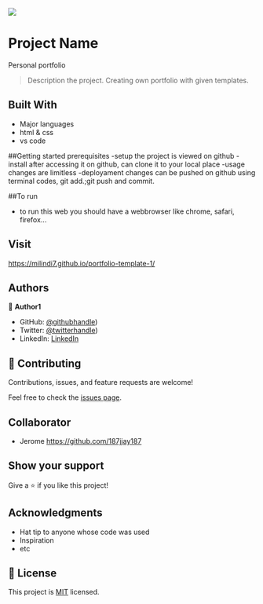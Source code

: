 ![](https://img.shields.io/badge/Microverse-blueviolet)

# Project Name
Personal portfolio

> Description the project.
Creating own portfolio with given templates.



## Built With

- Major languages
- html & css
- vs code

##Getting started 
prerequisites
-setup
 the project is viewed on github
-install
  after accessing it on github, can clone it to your local place
-usage
  changes are limitless
-deployament
  changes can be pushed on github using terminal codes, git add.;git push and commit.

##To run
- to run this web you should have a webbrowser like chrome, safari, firefox...

## Visit

https://milindi7.github.io/portfolio-template-1/


## Authors

👤 **Author1**

- GitHub: [@githubhandle](https://github.com/MILINDI7))
- Twitter: [@twitterhandle](https://twitter.com/DavidShema14))
- LinkedIn: [LinkedIn](https://linkedin.com/in/david-milindi-shema-803954231)


## 🤝 Contributing

Contributions, issues, and feature requests are welcome!

Feel free to check the [issues page](../../issues/).

## Collaborator

- Jerome https://github.com/187jjay187

## Show your support

Give a ⭐️ if you like this project!

## Acknowledgments

- Hat tip to anyone whose code was used
- Inspiration
- etc

## 📝 License

This project is [MIT](./MIT.md) licensed.
